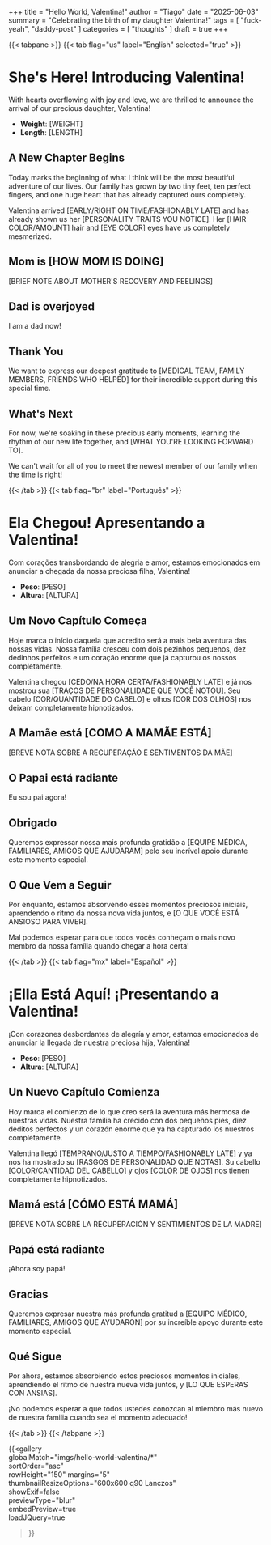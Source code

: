 +++
title = "Hello World, Valentina!"
author = "Tiago"
date = "2025-06-03"
summary = "Celebrating the birth of my daughter Valentina!"
tags = [
    "fuck-yeah",
    "daddy-post"
]
categories = [
    "thoughts"
]
draft = true
+++

{{< tabpane >}}
{{< tab flag="us" label="English" selected="true" >}}

# She's Here! Introducing Valentina!

With hearts overflowing with joy and love, we are thrilled to announce the arrival of our precious daughter, Valentina!

- **Weight**: [WEIGHT]
- **Length**: [LENGTH]

## A New Chapter Begins

Today marks the beginning of what I think will be the most beautiful adventure of our lives. Our family has grown by two tiny feet, ten perfect fingers, and one huge heart that has already captured ours completely.

Valentina arrived [EARLY/RIGHT ON TIME/FASHIONABLY LATE] and has already shown us her [PERSONALITY TRAITS YOU NOTICE]. Her [HAIR COLOR/AMOUNT] hair and [EYE COLOR] eyes have us completely mesmerized.

## Mom is [HOW MOM IS DOING]

[BRIEF NOTE ABOUT MOTHER'S RECOVERY AND FEELINGS]

## Dad is overjoyed
I am a dad now!

## Thank You

We want to express our deepest gratitude to [MEDICAL TEAM, FAMILY MEMBERS, FRIENDS WHO HELPED] for their incredible support during this special time.

## What's Next

For now, we're soaking in these precious early moments, learning the rhythm of our new life together, and [WHAT YOU'RE LOOKING FORWARD TO].

We can't wait for all of you to meet the newest member of our family when the time is right!

{{< /tab >}}
{{< tab flag="br" label="Português" >}}

# Ela Chegou! Apresentando a Valentina!

Com corações transbordando de alegria e amor, estamos emocionados em anunciar a chegada da nossa preciosa filha, Valentina!

- **Peso**: [PESO]
- **Altura**: [ALTURA]

## Um Novo Capítulo Começa

Hoje marca o início daquela que acredito será a mais bela aventura das nossas vidas. Nossa família cresceu com dois pezinhos pequenos, dez dedinhos perfeitos e um coração enorme que já capturou os nossos completamente.

Valentina chegou [CEDO/NA HORA CERTA/FASHIONABLY LATE] e já nos mostrou sua [TRAÇOS DE PERSONALIDADE QUE VOCÊ NOTOU]. Seu cabelo [COR/QUANTIDADE DO CABELO] e olhos [COR DOS OLHOS] nos deixam completamente hipnotizados.

## A Mamãe está [COMO A MAMÃE ESTÁ]

[BREVE NOTA SOBRE A RECUPERAÇÃO E SENTIMENTOS DA MÃE]

## O Papai está radiante
Eu sou pai agora!

## Obrigado

Queremos expressar nossa mais profunda gratidão a [EQUIPE MÉDICA, FAMILIARES, AMIGOS QUE AJUDARAM] pelo seu incrível apoio durante este momento especial.

## O Que Vem a Seguir

Por enquanto, estamos absorvendo esses momentos preciosos iniciais, aprendendo o ritmo da nossa nova vida juntos, e [O QUE VOCÊ ESTÁ ANSIOSO PARA VIVER].

Mal podemos esperar para que todos vocês conheçam o mais novo membro da nossa família quando chegar a hora certa!

{{< /tab >}}
{{< tab flag="mx" label="Español" >}}

# ¡Ella Está Aquí! ¡Presentando a Valentina!

¡Con corazones desbordantes de alegría y amor, estamos emocionados de anunciar la llegada de nuestra preciosa hija, Valentina!

- **Peso**: [PESO]
- **Altura**: [ALTURA]

## Un Nuevo Capítulo Comienza

Hoy marca el comienzo de lo que creo será la aventura más hermosa de nuestras vidas. Nuestra familia ha crecido con dos pequeños pies, diez deditos perfectos y un corazón enorme que ya ha capturado los nuestros completamente.

Valentina llegó [TEMPRANO/JUSTO A TIEMPO/FASHIONABLY LATE] y ya nos ha mostrado su [RASGOS DE PERSONALIDAD QUE NOTAS]. Su cabello [COLOR/CANTIDAD DEL CABELLO] y ojos [COLOR DE OJOS] nos tienen completamente hipnotizados.

## Mamá está [CÓMO ESTÁ MAMÁ]

[BREVE NOTA SOBRE LA RECUPERACIÓN Y SENTIMIENTOS DE LA MADRE]

## Papá está radiante
¡Ahora soy papá!

## Gracias

Queremos expresar nuestra más profunda gratitud a [EQUIPO MÉDICO, FAMILIARES, AMIGOS QUE AYUDARON] por su increíble apoyo durante este momento especial.

## Qué Sigue

Por ahora, estamos absorbiendo estos preciosos momentos iniciales, aprendiendo el ritmo de nuestra nueva vida juntos, y [LO QUE ESPERAS CON ANSIAS].

¡No podemos esperar a que todos ustedes conozcan al miembro más nuevo de nuestra familia cuando sea el momento adecuado!

{{< /tab >}}
{{< /tabpane >}}

{{<gallery  
    globalMatch="imgs/hello-world-valentina/*"  
    sortOrder="asc"  
    rowHeight="150"
    margins="5"  
    thumbnailResizeOptions="600x600 q90 Lanczos"  
    showExif=false  
    previewType="blur"  
    embedPreview=true  
    loadJQuery=true  
>}}  
